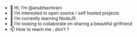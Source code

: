 - 👋 Hi, I’m @anubhavhirani
- 👀 I’m interested in open source / self hosted projects
- 🌱 I’m currently learning NodeJS
- 💞️ I’m looking to collaborate on sharing a beautiful girlfriend
- 📫 How to reach me : don't ?

<!---
anubhavhirani/anubhavhirani is a ✨ special ✨ repository because its `README.md` (this file) appears on your GitHub profile.
You can click the Preview link to take a look at your changes.
--->

